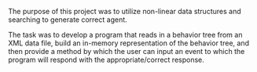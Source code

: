 The purpose of this project was to utilize non-linear	data structures and searching to generate correct	agent. 

The task was to develop a program that reads in a behavior tree from an XML data file, build an in-memory representation of the behavior tree, and then provide a method by which the user can input an event to which the program will respond with the appropriate/correct response.
